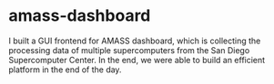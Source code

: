 # amass-dashboard
I built a GUI frontend for AMASS dashboard, which is collecting the processing data of multiple supercomputers
from the San Diego Supercomputer Center. In the end, we were able to build an efficient platform in the end of the day.
